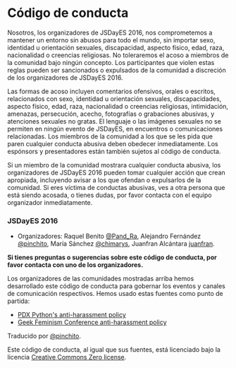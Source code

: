 # Código de conducta

Nosotros, los organizadores de JSDayES 2016, nos comprometemos a mantener
un entorno sin abusos para todo el mundo, sin importar sexo, identidad u orientación
sexuales, discapacidad, aspecto físico, edad, raza, nacionalidad
o creencias religiosas.
No toleraremos el acoso a miembros de la comunidad bajo ningún concepto.
Los participantes que violen estas reglas pueden ser sancionados o expulsados
de la comunidad a discreción de los organizadores de JSDayES 2016.

Las formas de acoso incluyen comentarios ofensivos, orales o escritos,
relacionados con sexo, identidad u orientación sexuales, discapacidades,
aspecto físico, edad, raza, nacionalidad o creencias religiosas,
intimidación, amenazas, persecución, acecho, fotografías o grabaciones abusivas,
y atenciones sexuales no gratas.
El lenguaje o las imágenes sexuales no se permiten en ningún evento de
JSDayES, en encuentros o comunicaciones relacionadas.
Los miembros de la comunidad a los que se les pida que paren cualquier
conducta abusiva deben obedecer inmediatamente.
Los espónsors y presentadores están también sujetos al código de conducta.

Si un miembro de la comunidad mostrara cualquier conducta abusiva,
los organizadores de JSDayES 2016 pueden tomar cualquier acción
que crean apropiada, incluyendo avisar a los que ofendan o expulsarlos
de la comunidad. Si eres víctima de conductas abusivas, ves a otra persona
que está siendo acosada, o tienes dudas, por favor contacta con el equipo
organizador inmediatamente.

### JSDayES 2016

* Organizadores: Raquel Benito [@Pand_Ra](https://twitter.com/Pand_Ra), Alejandro Fernández [@pinchito](https://twitter.com/pinchito), María Sánchez [@chimarys](https://twitter.com/chimarys), Juanfran Alcántara [juanfran](https://github.com/juanfran/).

**Si tienes preguntas o sugerencias sobre este código de conducta,
por favor contacta con uno de los organizadores.**

Los organizadores de las comunidades mostradas arriba hemos desarrollado este código de conducta
para gobernar los eventos y canales de comunicación respectivos.
Hemos usado estas fuentes como punto de partida:

* [PDX
Python's anti-harassment policy](http://www.meetup.com/pdxpython/pages/Code_of_Conduct/)
* [Geek Feminism Conference anti-harassment policy](http://geekfeminism.wikia.com/wiki/Conference_anti-harassment/Policy)

Traducido por [@pinchito](https://twitter.com/pinchito).

Este código de conducta, al igual que sus fuentes, está licenciado bajo la licencia
[Creative Commons Zero license](http://creativecommons.org/publicdomain/zero/1.0/).
